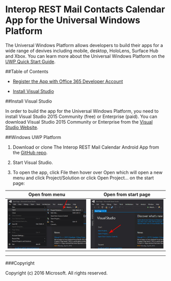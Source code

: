 # Interop REST Mail Contacts Calendar App for the Universal Windows Platform

The Universal Windows Platform allows developers to build their apps for a wide range of devives including mobile, desktop, HoloLens, Surface Hub and Xbox. You can learn more about the Universal Windows Platform on the [UWP Quick Start Guide](http://microsoft.github.io/UWPQuickStart/index.html#). 

##Table of Contents

* [Register the App with Office 365 Developer Account](../#register-the-app-with-office-365-developer-account)

* [Install Visual Studio](#install-visual-studio)

##Install Visual Studio

In order to build the app for the Universal Windows Platform, you need to install Visual Studio 2015 Community (free) or Enterprise (paid). You can download Visual Studio 2015 Community or Enterprise from the [Visual Studio Website](https://www.visualstudio.com/).

##Windows UWP Platform

1. Download or clone The Interop REST Mail Calendar Android App from the [GitHub repo](https://github.com/OfficeDev/Interop-REST-Mail-Contacts-Calendar-Sample).

2. Start Visual Studio.

3. To open the app, click File then hover over Open which will open a new menu and click Project/Solution or click Open Project... on the start page:

Open from menu | Open from start page
--- | ---
![](../img/vs-openproject.jpg) | ![](../img/vs-openproject-2.jpg)


---

###Copyright

Copyright (c) 2016 Microsoft. All rights reserved.